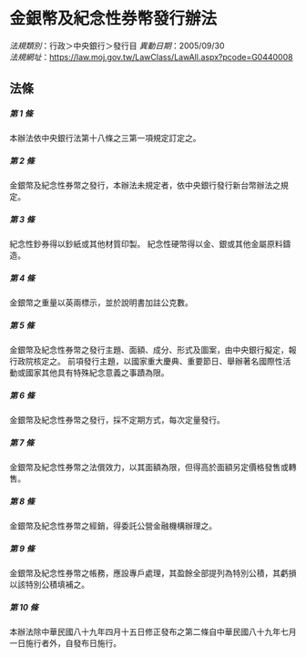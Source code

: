 # 金銀幣及紀念性券幣發行辦法

*法規類別*：行政＞中央銀行＞發行目
*異動日期*：2005/09/30  
*法規網址*：https://law.moj.gov.tw/LawClass/LawAll.aspx?pcode=G0440008



## 法條
##### 第 1 條
本辦法依中央銀行法第十八條之三第一項規定訂定之。

##### 第 2 條
金銀幣及紀念性券幣之發行，本辦法未規定者，依中央銀行發行新台幣辦法之規定。

##### 第 3 條
紀念性鈔券得以鈔紙或其他材質印製。
紀念性硬幣得以金、銀或其他金屬原料鑄造。

##### 第 4 條
金銀幣之重量以英兩標示，並於說明書加註公克數。

##### 第 5 條
金銀幣及紀念性券幣之發行主題、面額、成分、形式及圖案，由中央銀行擬定，報行政院核定之。
前項發行主題，以國家重大慶典、重要節日、舉辦著名國際性活動或國家其他具有特殊紀念意義之事蹟為限。

##### 第 6 條
金銀幣及紀念性券幣之發行，採不定期方式，每次定量發行。

##### 第 7 條
金銀幣及紀念性券幣之法償效力，以其面額為限，但得高於面額另定價格發售或轉售。

##### 第 8 條
金銀幣及紀念性券幣之經銷，得委託公營金融機構辦理之。

##### 第 9 條
金銀幣及紀念性券幣之帳務，應設專戶處理，其盈餘全部提列為特別公積，其虧損以該特別公積填補之。

##### 第 10 條
本辦法除中華民國八十九年四月十五日修正發布之第二條自中華民國八十九年七月一日施行者外，自發布日施行。


